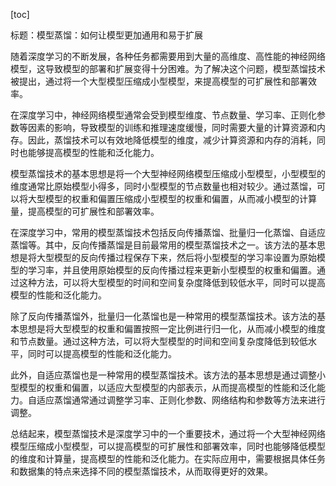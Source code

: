 
[toc]                    
                
                
标题：模型蒸馏：如何让模型更加通用和易于扩展

随着深度学习的不断发展，各种任务都需要用到大量的高维度、高性能的神经网络模型，这导致模型的部署和扩展变得十分困难。为了解决这个问题，模型蒸馏技术被提出，通过将一个大型模型压缩成小型模型，来提高模型的可扩展性和部署效率。

在深度学习中，神经网络模型通常会受到模型维度、节点数量、学习率、正则化参数等因素的影响，导致模型的训练和推理速度缓慢，同时需要大量的计算资源和内存。因此，蒸馏技术可以有效地降低模型的维度，减少计算资源和内存的消耗，同时也能够提高模型的性能和泛化能力。

模型蒸馏技术的基本思想是将一个大型神经网络模型压缩成小型模型，小型模型的维度通常比原始模型小得多，同时小型模型的节点数量也相对较少。通过蒸馏，可以将大型模型的权重和偏置压缩成小型模型的权重和偏置，从而减小模型的计算量，提高模型的可扩展性和部署效率。

在深度学习中，常用的模型蒸馏技术包括反向传播蒸馏、批量归一化蒸馏、自适应蒸馏等。其中，反向传播蒸馏是目前最常用的模型蒸馏技术之一。该方法的基本思想是将大型模型的反向传播过程保存下来，然后将小型模型的学习率设置为原始模型的学习率，并且使用原始模型的反向传播过程来更新小型模型的权重和偏置。通过这种方法，可以将大型模型的时间和空间复杂度降低到较低水平，同时可以提高模型的性能和泛化能力。

除了反向传播蒸馏外，批量归一化蒸馏也是一种常用的模型蒸馏技术。该方法的基本思想是将大型模型的权重和偏置按照一定比例进行归一化，从而减小模型的维度和节点数量。通过这种方法，可以将大型模型的时间和空间复杂度降低到较低水平，同时可以提高模型的性能和泛化能力。

此外，自适应蒸馏也是一种常用的模型蒸馏技术。该方法的基本思想是通过调整小型模型的权重和偏置，以适应大型模型的内部表示，从而提高模型的性能和泛化能力。自适应蒸馏通常通过调整学习率、正则化参数、网络结构和参数等方法来进行调整。

总结起来，模型蒸馏技术是深度学习中的一个重要技术，通过将一个大型神经网络模型压缩成小型模型，可以提高模型的可扩展性和部署效率，同时也能够降低模型的维度和计算量，提高模型的性能和泛化能力。在实际应用中，需要根据具体任务和数据集的特点来选择不同的模型蒸馏技术，从而取得更好的效果。

